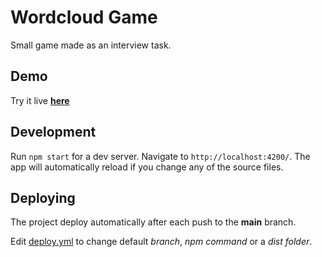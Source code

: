# Wordcloud Game

Small game made as an interview task.

## Demo

Try it live [**here**](https://konradlinkowski.github.io/wordcloud-game/#/)

## Development

Run `npm start` for a dev server. Navigate to `http://localhost:4200/`. The app will automatically reload if you change any of the source files.

## Deploying

The project deploy automatically after each push to the **main** branch.

Edit [deploy.yml](./.github/workflows/deploy.yml) to change default *branch*, *npm command* or a *dist folder*.

